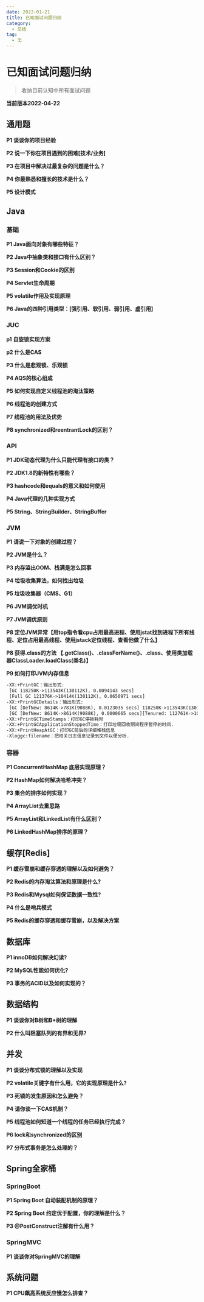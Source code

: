 ```yaml
---
date: 2022-01-21
title: 已知面试问题归纳
category: 
  - 总结
tag:
  - 无
---
```

# 已知面试问题归纳

>  收纳目前认知中所有面试问题

**当前版本2022-04-22**

## 通用题

**P1 谈谈你的项目经验**

**P2 说一下你在项目遇到的困难[技术/业务]**

**P3 在项目中解决过最复杂的问题是什么？**

**P4 你最熟悉和擅长的技术是什么？**

**P5 设计模式**



## Java

### 基础

**P1 Java面向对象有哪些特征？**

**P2 Java中抽象类和接口有什么区别？**

**P3 Session和Cookie的区别**

**P4 Servlet⽣命周期**

**P5 volatile作用及实现原理**

**P6 Java的四种引用类型：[强引用、软引用、弱引用、虚引用]**

### JUC

**p1 自旋锁实现方案**

**p2 什么是CAS**

**P3 什么是悲观锁、乐观锁**

**P4 AQS的核心组成**

**P5 如何实现自定义线程池的淘汰策略**

**P6 线程池的创建方式**

**P7 线程池的用法及优势**

**P8  synchronized和reentrantLock的区别？**

### API

**P1 JDK动态代理为什么只能代理有接口的类？**

**P2 JDK1.8的新特性有哪些？**

**P3 hashcode和equals的意义和如何使用**

**P4 Java代理的几种实现方式**

**P5 String、StringBuilder、StringBuffer**

### JVM

**P1 请说一下对象的创建过程？**

**P2 JVM是什么？**

**P3 内存溢出OOM、栈满是怎么回事**

**P4 垃圾收集算法，如何找出垃圾**

**P5 垃圾收集器（CMS、G1）**

**P6 JVM调优时机**

**P7 JVM调优原则**

**P8 定位JVM异常【用top指令看cpu占用最高进程、使用jstat找到进程下所有线程、定位占用最高线程、使用jstack定位线程、查看他做了什么】**

**P8 获得.class的方法 【.getClass()、.classForName()、.class、使用类加载器ClassLoader.loadClass(类名)】**

**P9 如何打印JVM内存信息**

```xml
-XX:+PrintGC：输出形式:
 [GC 118250K->113543K(130112K), 0.0094143 secs]
 [Full GC 121376K->10414K(130112K), 0.0650971 secs]
-XX:+PrintGCDetails：输出形式:
 [GC [DefNew: 8614K->781K(9088K), 0.0123035 secs] 118250K->113543K(130112K), 0.0124633 secs]
 [GC [DefNew: 8614K->8614K(9088K), 0.0000665 secs][Tenured: 112761K->10414K(121024K), 0.0433488 secs
-XX:+PrintGCTimeStamps：打印GC停顿耗时
-XX:+PrintGCApplicationStoppedTime：打印垃圾回收期间程序暂停的时间.
-XX:+PrintHeapAtGC：打印GC前后的详细堆栈信息
-Xloggc:filename：把相关⽇志信息记录到⽂件以便分析.
```



### 容器

**P1 ConcurrentHashMap 底层实现原理？**

**P2 HashMap如何解决哈希冲突？**

**P3 集合的排序如何实现？**

**P4 ArrayList去重思路**

**P5 ArrayList和LinkedList有什么区别？**

**P6 LinkedHashMap排序的原理？**

## 缓存[Redis]

**P1 缓存雪崩和缓存穿透的理解以及如何避免？**

**P2 Redis的内存淘汰算法和原理是什么?**

**P3 Redis和Mysql如何保证数据一致性?**

**P4 什么是哨兵模式**

**P5 Redis的缓存穿透和缓存雪崩，以及解决方案**

## 数据库

**P1 innoDB如何解决幻读?**

**P2 MySQL性能如何优化?**

**P3 事务的ACID以及如何实现的？**





## 数据结构

**P1 谈谈你对B树和B+树的理解**

**P2 什么叫阻塞队列的有界和无界?**

## 并发

**P1 谈谈分布式锁的理解以及实现**

**P2 volatile关键字有什么用，它的实现原理是什么?**

**P3 死锁的发生原因和怎么避免？**

**P4 请你谈一下CAS机制？**

**P5 线程池如何知道一个线程的任务已经执行完成？**

**P6 lock和synchronized的区别**

**P7 分布式事务是怎么处理的？**



## Spring全家桶

### SpringBoot

**P1 Spring Boot 自动装配机制的原理？**

**P2 Spring Boot 约定优于配置，你的理解是什么？**

**P3 @PostConstruct注解有什么用？**

### SpringMVC

**P1 谈谈你对SpringMVC的理解**

## 系统问题

**P1 CPU飙高系统反应慢怎么排查？**

## 
